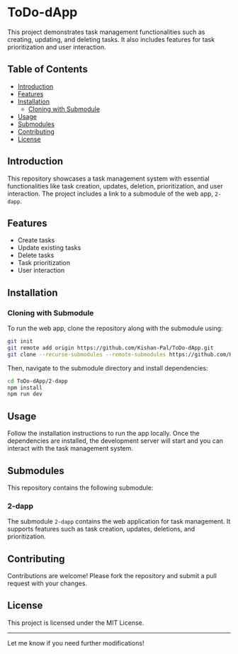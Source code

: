 
# ToDo-dApp

This project demonstrates task management functionalities such as creating, updating, and deleting tasks. It also includes features for task prioritization and user interaction.

## Table of Contents
- [Introduction](#introduction)
- [Features](#features)
- [Installation](#installation)
  - [Cloning with Submodule](#cloning-with-submodule)
- [Usage](#usage)
- [Submodules](#submodules)
- [Contributing](#contributing)
- [License](#license)

## Introduction

This repository showcases a task management system with essential functionalities like task creation, updates, deletion, prioritization, and user interaction. The project includes a link to a submodule of the web app, `2-dapp`.

## Features

- Create tasks
- Update existing tasks
- Delete tasks
- Task prioritization
- User interaction

## Installation

### Cloning with Submodule

To run the web app, clone the repository along with the submodule using:

```bash
git init
git remote add origin https://github.com/Kishan-Pal/ToDo-dApp.git
git clone --recurse-submodules --remote-submodules https://github.com/Kishan-Pal/ToDo-dApp
```

Then, navigate to the submodule directory and install dependencies:

```bash
cd ToDo-dApp/2-dapp
npm install
npm run dev
```

## Usage

Follow the installation instructions to run the app locally. Once the dependencies are installed, the development server will start and you can interact with the task management system.

## Submodules

This repository contains the following submodule:

### 2-dapp

The submodule `2-dapp` contains the web application for task management. It supports features such as task creation, updates, deletions, and prioritization.

## Contributing

Contributions are welcome! Please fork the repository and submit a pull request with your changes.

## License

This project is licensed under the MIT License.

---

Let me know if you need further modifications!
